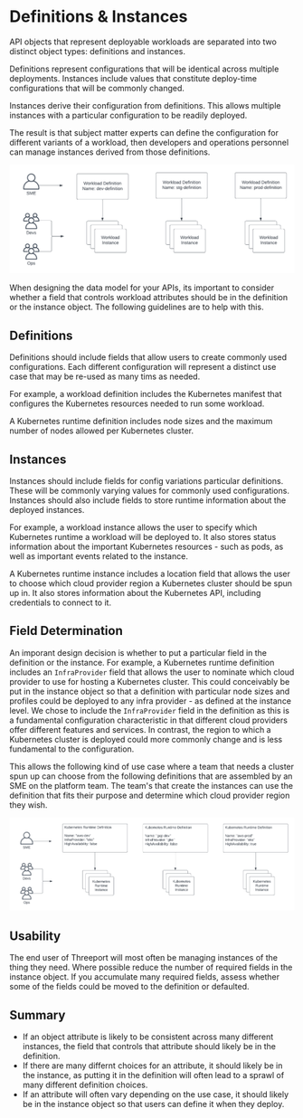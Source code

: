 # Definitions & Instances

API objects that represent deployable workloads are separated into two distinct
object types: definitions and instances.

Definitions represent configurations that will be identical across multiple
deployments.  Instances include values that constitute deploy-time
configurations that will be commonly changed.

Instances derive their configuration from definitions.  This allows multiple
instances with a particular configuration to be readily deployed.

The result is that subject matter experts can define the configuration for
different variants of a workload, then developers and operations personnel can
manage instances derived from those definitions.

![Definitions & Instances](img/DefinitionsAndInstances.png)

When designing the data model for your APIs, its important to consider
whether a field that controls workload attributes should be in the definition
or the instance object.  The following guidelines are to help with this.

## Definitions

Definitions should include fields that allow users to create commonly used
configurations.  Each different configuration will represent a distinct use case
that may be re-used as many tims as needed.

For example, a workload definition includes the Kubernetes manifest that
configures the Kubernetes resources needed to run some workload.

A Kubernetes runtime definition includes node sizes and the maximum number of
nodes allowed per Kubernetes cluster.

## Instances

Instances should include fields for config variations particular definitions.
These will be commonly varying values for commonly used configurations.
Instances should also include fields to store runtime information about the
deployed instances.

For example, a workload instance allows the user to specify which Kubernetes
runtime a workload will be deployed to.  It also stores status information about
the important Kubernetes resources - such as pods, as well as important events
related to the instance.

A Kubernetes runtime instance includes a location field that allows the user to
choose which cloud provider region a Kubernetes cluster should be spun up in.
It also stores information about the Kubernetes API, including credentials to
connect to it.

## Field Determination

An imporant design decision is whether to put a particular field in the
definition or the instance.  For example, a Kubernetes runtime definition
includes an `InfraProvider` field that allows the user to nominate which cloud
provider to use for hosting a Kubernetes cluster.  This could conceivably be put
in the instance object so that a definition with particular node sizes and profiles
could be deployed to any infra provider - as defined at the instance level.  We
chose to include the `InfraProvider` field in the definition as this is a
fundamental configuration characteristic in that different cloud providers offer
different features and services.  In contrast, the region to which a Kubernetes
cluster is deployed could more commonly change and is less fundamental to the
configuration.

This allows the following kind of use case where a team that needs a cluster
spun up can choose from the following definitions that are assembled by an SME
on the platform team.  The team's that create the instances can use the
definition that fits their purpose and determine which cloud provider region
they wish.

![Kubernetes Definitions & Instances](img/K8sRuntimeDefinitionsAndInstances.png)

## Usability

The end user of Threeport will most often be managing instances of the thing
they need.  Where possible reduce the number of required fields in the instance
object.  If you accumulate many required fields, assess whether some of the
fields could be moved to the definition or defaulted.

## Summary

* If an object attribute is likely to be consistent across many different
  instances, the field that controls that attribute should likely be in the
  definition.
* If there are many differnt choices for an attribute, it should likely be in
  the instance, as putting it in the definition will often lead to a sprawl of
  many different definition choices.
* If an attribute will often vary depending on the use case, it should likely be
  in the instance object so that users can define it when they deploy.

